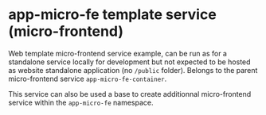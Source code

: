 # app-micro-fe template service (micro-frontend)

Web template micro-frontend service example, can be run as for a standalone service locally for
development but not expected to be hosted as website standalone application (no `/public` folder).
Belongs to the parent micro-frontend service `app-micro-fe-container`.

This service can also be used a base to create additionnal micro-frontend service within the
`app-micro-fe` namespace.
